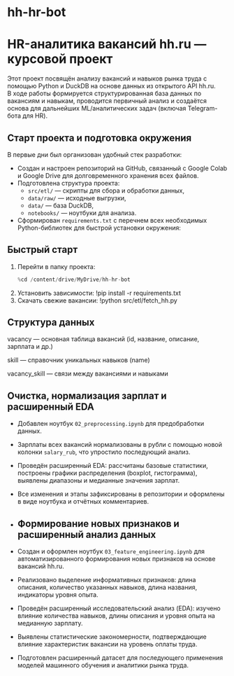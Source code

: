 # hh-hr-bot
# HR-аналитика вакансий hh.ru — курсовой проект

Этот проект посвящён анализу вакансий и навыков рынка труда с помощью Python и DuckDB на основе данных из открытого API hh.ru.  
В ходе работы формируется структурированная база данных по вакансиям и навыкам, проводится первичный анализ и создаётся основа для дальнейших ML/аналитических задач (включая Telegram-бота для HR).

## Старт проекта и подготовка окружения

В первые дни был организован удобный стек разработки:
- Создан и настроен репозиторий на GitHub, связанный с Google Colab и Google Drive для долговременного хранения всех файлов.
- Подготовлена структура проекта:
  - `src/etl/` — скрипты для сбора и обработки данных,
  - `data/raw/` — исходные выгрузки,
  - `data/` — база DuckDB,
  - `notebooks/` — ноутбуки для анализа.
- Сформирован `requirements.txt` с перечнем всех необходимых Python-библиотек для быстрой установки окружения:
 
 ## Быстрый старт

1. Перейти в папку проекта:
   ```python
   %cd /content/drive/MyDrive/hh-hr-bot
2. Установить зависимости:
 !pip install -r requirements.txt
3. Скачать свежие вакансии:
 !python src/etl/fetch_hh.py

## Структура данных
vacancy — основная таблица вакансий (id, название, описание, зарплата и др.)

skill — справочник уникальных навыков (name)

vacancy_skill — связи между вакансиями и навыками

## Очистка, нормализация зарплат и расширенный EDA

- Добавлен ноутбук `02_preprocessing.ipynb` для предобработки данных.
- Зарплаты всех вакансий нормализованы в рубли с помощью новой колонки `salary_rub`, что упростило последующий анализ.
- Проведён расширенный EDA: рассчитаны базовые статистики, построены графики распределения (boxplot, гистограмма), выявлены диапазоны и медианные значения зарплат.
- Все изменения и этапы зафиксированы в репозитории и оформлены в виде ноутбука и отчётных комментариев.

- ## Формирование новых признаков и расширенный анализ данных

- Создан и оформлен ноутбук `03_feature_engineering.ipynb` для автоматизированного формирования новых признаков на основе вакансий hh.ru.
- Реализовано выделение информативных признаков: длина описания, количество указанных навыков, длина названия, индикаторы уровня опыта.
- Проведён расширенный исследовательский анализ (EDA): изучено влияние количества навыков, длины описания и уровня опыта на медианную зарплату.
- Выявлены статистические закономерности, подтверждающие влияние характеристик вакансии на уровень оплаты труда.
- Подготовлен расширенный датасет для последующего применения моделей машинного обучения и аналитики рынка труда.


